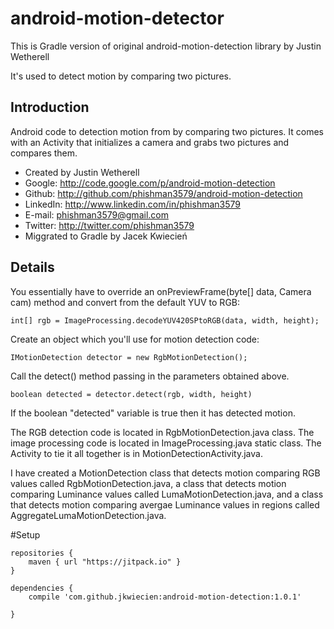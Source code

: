 # android-motion-detector
This is Gradle version of original android-motion-detection library by Justin Wetherell

It's used to detect motion by comparing two pictures.

## Introduction

Android code to detection motion from by comparing two pictures. It comes with an Activity that initializes a camera and grabs two pictures and compares them.

* Created by Justin Wetherell
* Google: http://code.google.com/p/android-motion-detection
* Github: http://github.com/phishman3579/android-motion-detection
* LinkedIn: http://www.linkedin.com/in/phishman3579
* E-mail: phishman3579@gmail.com
* Twitter: http://twitter.com/phishman3579
* Miggrated to Gradle by Jacek Kwiecień 


## Details

You essentially have to override an onPreviewFrame(byte[] data, Camera cam) method and convert from the default YUV to RGB:

    int[] rgb = ImageProcessing.decodeYUV420SPtoRGB(data, width, height);

Create an object which you'll use for motion detection code:

    IMotionDetection detector = new RgbMotionDetection();

Call the detect() method passing in the parameters obtained above.

    boolean detected = detector.detect(rgb, width, height)

If the boolean "detected" variable is true then it has detected motion.

The RGB detection code is located in RgbMotionDetection.java class. The image processing code is located in ImageProcessing.java static class. The Activity to tie it all together is in MotionDetectionActivity.java.

I have created a MotionDetection class that detects motion comparing RGB values called RgbMotionDetection.java, a class that detects motion comparing Luminance values called LumaMotionDetection.java, and a class that detects motion comparing avergae Luminance values in regions called AggregateLumaMotionDetection.java.

#Setup
```
repositories {
    maven { url "https://jitpack.io" }
}
    
dependencies {
    compile 'com.github.jkwiecien:android-motion-detection:1.0.1'

}
```
